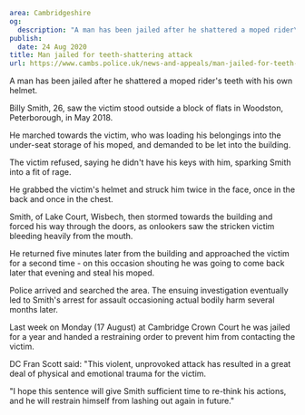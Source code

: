 ```yaml
area: Cambridgeshire
og:
  description: "A man has been jailed after he shattered a moped rider\u2019s teeth with his own helmet."
publish:
  date: 24 Aug 2020
title: Man jailed for teeth-shattering attack
url: https://www.cambs.police.uk/news-and-appeals/man-jailed-for-teeth-shattering-attack
```

A man has been jailed after he shattered a moped rider's teeth with his own helmet.

Billy Smith, 26, saw the victim stood outside a block of flats in Woodston, Peterborough, in May 2018.

He marched towards the victim, who was loading his belongings into the under-seat storage of his moped, and demanded to be let into the building.

The victim refused, saying he didn't have his keys with him, sparking Smith into a fit of rage.

He grabbed the victim's helmet and struck him twice in the face, once in the back and once in the chest.

Smith, of Lake Court, Wisbech, then stormed towards the building and forced his way through the doors, as onlookers saw the stricken victim bleeding heavily from the mouth.

He returned five minutes later from the building and approached the victim for a second time - on this occasion shouting he was going to come back later that evening and steal his moped.

Police arrived and searched the area. The ensuing investigation eventually led to Smith's arrest for assault occasioning actual bodily harm several months later.

Last week on Monday (17 August) at Cambridge Crown Court he was jailed for a year and handed a restraining order to prevent him from contacting the victim.

DC Fran Scott said: "This violent, unprovoked attack has resulted in a great deal of physical and emotional trauma for the victim.

"I hope this sentence will give Smith sufficient time to re-think his actions, and he will restrain himself from lashing out again in future."
